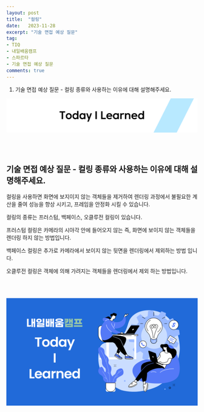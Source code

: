 ```yaml
---
layout: post
title:  "컬링"
date:   2023-11-28
excerpt: "기술 면접 예상 질문"
tag:
- TIQ
- 내일배움캠프
- 스파르타
- 기술 면접 예상 질문
comments: true
---
```


1. 기술 면접 예상 질문 - 컬링 종류와 사용하는 이유에 대해 설명해주세요.
   
![nbcbanner](/assets/img/TILbanner.png)

<br/>
<br/>

## 기술 면접 예상 질문 - 컬링 종류와 사용하는 이유에 대해 설명해주세요.

컬링을 사용하면 화면에 보지이지 않는 객체들을 제거하여 렌더링 과정에서 불필요한 계산을 줄여 성능을 향상 시키고, 프레임을 안정화 시킬 수 있습니다. 

컬링의 종류는 프러스텀, 백페이스, 오클루전 컬링이 있습니다.

프러스텀 컬링은 카메라의 시야각 안에 들어오지 않는 즉, 화면에 보이지 않는 객체들을 렌더링 하지 않는 방법입니다.

백페이스 컬링은 추가로 카메라에서 보이지 않는 뒷면을 렌더링에서 제외하는 방법 입니다.

오클루전 컬링은 객체에 의해 가려지는 객체들을 렌더링에서 제외 하는 방법입니다.

<br/>
<br/>

![nbcthumbnail](/assets/img/thumbnail-image.png)